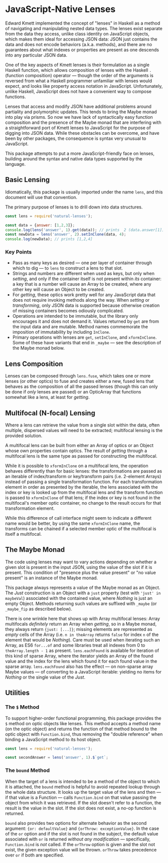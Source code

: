 # JavaScript-Native Lenses

Edward Kmett implemented the concept of "lenses" in Haskell as a method of navigating and manipulating nested data types.  The lenses exist separate from the data they access, unlike class identity on JavaScript objects, which makes them ideal for accessing JSON data: JSON just contains the data and does not encode behaviors (a.k.a. methods), and there are no guarantees about what indexes or properties are present as one descends into any particular JSON data.

One of the key aspects of Kmett lenses is their formulation as a single Haskell function, which allows composition of lenses with the Haskell `.` (function composition) operator — though the order of the arguments is reversed from what a Haskell programmer unfamiliar with lenses would expect, and looks like property access notation in JavaScript.  Unfortunately, unlike Haskell, JavaScript does not have a convenient way to compose functions.

Lenses that access and modify JSON have additional problems around partiality and polymorphic updates.  This tends to bring the Maybe monad into play via prisms.  So now we have lack of syntactically easy function composition and the presence of the Maybe monad that are interfering with a straightforward port of Kmett lenses to JavaScript for the purpose of digging into JSON data.  While these obstacles can be overcome, and have been by other packages, the consequence is syntax very unusual to JavaScript.

This package attempts to put a more JavaScript-friendly face on lenses, building around the syntax and native data types supported by the language.

## Basic Lensing

Idiomatically, this package is usually imported under the name `lens`, and this document will use that convention.

The primary purpose of lenses is to drill down into data structures.

```js
const lens = require('natural-lenses');

const data = {answer: [1,2,3]};
console.log(lens('answer', 1).get(data)); // prints  2 (data.answer[1])
const newData = lens('answer', 2).setInClone(data, 4);
console.log(newData); // prints [1,2,4]
```

### Key Points

* Pass as many keys as desired — one per layer of container through which to dig — to `lens` to construct a lens to that slot.
* Strings and numbers are different when used as keys, but only when _setting_, and only if the container itself is not present within _its_ container: a key that is a number will cause an Array to be created, where any other key will cause an Object to be created.
* For *getting*, these optics work pretty well for any JavaScript data that does not require invoking methods along the way.  When *setting* or *transforming*, only JSON data is supported because otherwise creation of missing containers becomes odiously complicated.
* Operations are intended to be immutable, but the library only encourages it and does not demand it.  Values returned by `get` are from the input data and are mutable.  Method names commemorate the imposition of immutability by including `InClone`.
* Primary operations with lenses are `get`, `setInClone`, and `xformInClone`.  Some of these have variants that end in `_maybe` — see the description of the Maybe monad below.

## Lens Composition

Lenses can be composed through `lens.fuse`, which takes one or more lenses (or other optics) to fuse and creates either a new, fused lens that behaves as the composition of all the passed lenses (though this can only be done if _only_ lenses are passed) or an OpticArray that functions somewhat like a lens, at least for *getting*.

## Multifocal (N-focal) Lensing

Where a lens can retrieve the value from a single slot within the data, often multiple, dispersed values will need to be extracted; multifocal lensing is the provided solution.

A multifocal lens can be built from either an Array of optics or an Object whose own properties contain optics.  The result of *getting* through a multifocal lens is the same type as passed for constructing the multifocal.

While it is possible to `xformInClone` on a multifocal lens, the operation behaves differently than for basic lenses: the transformations are passed as an iterable of index/transform or key/transform pairs (i.e. 2-element Arrays) instead of passing a single transformation function.  For each transformation element in order as presented by the iterable, the lens associated with the index or key is looked up from the multifocal lens and the transform function is passed to `xformInClone` of that lens; if the index or key is not found in the multifocal's member optic container, no change to the result occurs for that transformation element.

While this difference of call interface might seem to indicate a different name would be better, by using the same `xformInClone` name, the transforms can be chained if a selected member optic of the multifocal is itself a multifocal.

## The Maybe Monad

The code using lenses may want to vary actions depending on whether a given slot is present in the input JSON, using the value of the slot if it is present.  This condition of "presence plus the value present" or "no value present" is an instance of the Maybe monad.

This package always represents a value of the Maybe monad as an Object.  The *Just* construction is an Object with a `just` property (test with `'just' in maybeVal`) associated with the contained value, where *Nothing* is just an empty Object.  Methods returning such values are suffixed with `_maybe` (or `_maybe_fip` as described below).

There is one wrinkle here that shows up with Array multifocal lenses: Array multifocals *definitely* return an Array when *getting*, so in a Maybe monad, they always return `{just: [...]}`; missing elements are represented as *empty* cells of the Array (i.e. `n in theArray` returns `false` for index `n` of the element that would be *Nothing*).  Care must be used when iterating such an Array, as ES6 `for...of` and some libraries treat all indexes from 0 to `theArray.length - 1` as present.  `lens.eachFound` is available for iteration of this kind of sparse Array, where the iterator yields an Array of the found value and the index for the lens which found it for each found value in the sparse array.  `lens.eachFound` also has the effect — on non-sparse array Maybe values — of converting to a JavaScript iterable: yielding no items for *Nothing* or the single value of the *Just*.

## Utilities

### The `$` Method

To support higher-order functional programming, this package provides the `$` method on optic objects like lenses.  This method accepts a method name (on the optic object) and returns the function of that method bound to the optic object with `Function.bind`, thus removing the "double reference" when binding a JavaScript method to its host object.

```js
const lens = require('natural-lenses');

const secondAnswer = lens('answer', 1).$`get`;
```

### The `bound` Method

When the target of a lens is intended to be a method of the object to which it is attached, the `bound` method is helpful to avoid repeated lookup through the whole data structure.  It looks up the target value of the lens and then — if that value is a Function — calls `Function.bind` on that value passing the object from which it was retrieved.  If the slot doesn't refer to a function, the result is the value in the slot.  If the slot does not exist, a no-op function is returned.

`bound` also provides two options for alternate behavior as the second argument: `{or: defaultValue}` and `{orThrow: exceptionValue}`.  In the case of the `or` option and if the slot is not found in the subject, the default value associated with `or` is returned *without any modification* — specifically, `Function.bind` is *not* called.  If the `orThrow` option is given and the slot not exist, the given exception value will be thrown.  `orThrow` takes precedence over `or` if both are specified.
